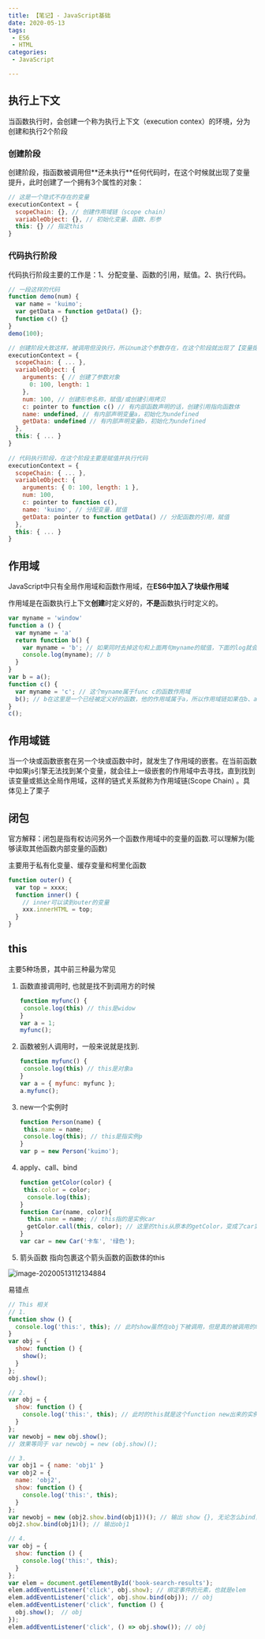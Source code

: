 ```yaml
---
title: 【笔记】- JavaScript基础
date: 2020-05-13
tags:
 - ES6
 - HTML
categories:
 - JavaScript

---
```


## 执⾏上下⽂

当函数执⾏时，会创建⼀个称为执⾏上下⽂（execution contex）的环境，分为创建和执⾏2个阶段

<!-- more -->

### 创建阶段

创建阶段，指函数被调⽤但**还未执⾏**任何代码时，在这个时候就出现了变量提升，此时创建了⼀个拥有3个属性的对象：

```javascript
// 这是一个隐式不存在的变量
executionContext = { 
  scopeChain: {}, // 创建作⽤域链（scope chain） 
  variableObject: {}, // 初始化变量、函数、形参 
  this: {} // 指定this 
}
```

### 代码执⾏阶段

代码执⾏阶段主要的⼯作是：1、分配变量、函数的引⽤，赋值。2、执⾏代码。

```javascript
// ⼀段这样的代码 
function demo(num) { 
  var name = 'kuimo'; 
  var getData = function getData() {}; 
  function c() {} 
}
demo(100);

// 创建阶段⼤致这样，被调用但没执行，所以num这个参数存在，在这个阶段就出现了【变量提升(Hoisting)】 
executionContext = { 
  scopeChain: { ... }, 
  variableObject: {
    arguments: { // 创建了参数对象 
      0: 100, length: 1 
    },
    num: 100, // 创建形参名称，赋值/或创建引⽤拷⻉ 
    c: pointer to function c() // 有内部函数声明的话，创建引⽤指向函数体 
    name: undefined, // 有内部声明变量a，初始化为undefined 
    getData: undefined // 有内部声明变量b，初始化为undefined 
  },
  this: { ... } 
}
  
// 代码执⾏阶段，在这个阶段主要是赋值并执⾏代码 
executionContext = { 
  scopeChain: { ... }, 
  variableObject: { 
    arguments: { 0: 100, length: 1 },
    num: 100, 
    c: pointer to function c(),
    name: 'kuimo', // 分配变量，赋值 
    getData: pointer to function getData() // 分配函数的引⽤，赋值 
  },
  this: { ... } 
}
```

## 作用域

JavaScript中只有全局作用域和函数作用域，在**ES6中加入了块级作用域**

作⽤域是在函数执⾏上下⽂**创建**时定义好的，**不是**函数执⾏时定义的。

```javascript
var myname = 'window'
function a () { 
  var myname = 'a'
  return function b() { 
    var myname = 'b'; // 如果同时去掉这句和上面两句myname的赋值，下面的log就会报错
    console.log(myname); // b 
  } 
}
var b = a(); 
function c() { 
  var myname = 'c'; // 这个myname属于func c的函数作用域
  b(); // b在这里是一个已经被定义好的函数，他的作用域属于a，所以作用域链如果在b、a和window都找不到myname的定义那么就会报错
}
c(); 
```

## 作⽤域链

当⼀个块或函数嵌套在另⼀个块或函数中时，就发⽣了作⽤域的嵌套。在当前函数中如果js引擎⽆法找到某个变量，就会往上⼀级嵌套的作⽤域中去寻找，直到找到该变量或抵达全局作⽤域，这样的链式关系就称为作⽤域链(Scope Chain) 。具体见上了栗子

## 闭包

官方解释：闭包是指有权访问另外⼀个函数作⽤域中的变量的函数.可以理解为(能够读取其他函数内部变量的函数) 

主要用于私有化变量、缓存变量和柯里化函数

```javascript
function outer() { 
  var top = xxxx; 
  function inner() {
    // inner可以读到outer的变量
    xxx.innerHTML = top; 
  } 
}
```

## this

主要5种场景，其中前三种最为常见

1. 函数直接调⽤时, 也就是找不到调用方的时候

   ```javascript
   function myfunc() { 
   	console.log(this) // this是widow 
   }
   var a = 1; 
   myfunc();
   ```

2. 函数被别⼈调⽤时，一般来说就是找到.

   ```javascript
   function myfunc() { 
   	console.log(this) // this是对象a 
   }
   var a = { myfunc: myfunc };
   a.myfunc();
   ```

3. new⼀个实例时

   ```javascript
   function Person(name) { 
   	this.name = name; 
   	console.log(this); // this是指实例p 
   }
   var p = new Person('kuimo');
   ```

4. apply、call、bind

   ```javascript
   function getColor(color) { 
   	this.color = color; 
     console.log(this); 
   }
   function Car(name, color){ 
     this.name = name; // this指的是实例car 
     getColor.call(this, color); // 这⾥的this从原本的getColor，变成了car实例
   }
   var car = new Car('卡⻋', '绿⾊');
   ```

5. 箭头函数 指向包裹这个箭头函数的函数体的this

![image-20200513112134884](https://kuimo-markdown-pic.oss-cn-hangzhou.aliyuncs.com/image-20200513112134884.png)

易错点

```javascript
// This 相关
// 1.
function show () { 
  console.log('this:', this); // 此时show虽然在obj下被调用，但是真的被调用的时候
}
var obj = {
  show: function () { 
    show(); 
  } 
};
obj.show();

// 2.
var obj = { 
  show: function () { 
    console.log('this:', this); // 此时的this就是这个function new出来的实例
  } 
};
var newobj = new obj.show();
// 效果等同于 var newobj = new (obj.show)();

// 3.
var obj1 = { name: 'obj1' }
var obj2 = { 
  name: 'obj2',
  show: function () { 
    console.log('this:', this); 
  } 
};
var newobj = new (obj2.show.bind(obj1))(); // 输出 show {}, 无论怎么bind，new的时候的this还是指向本体实例
obj2.show.bind(obj1)(); // 输出obj1

// 4.
var obj = { 
  show: function () { 
    console.log('this:', this); 
  } 
};
var elem = document.getElementById('book-search-results'); 
elem.addEventListener('click', obj.show); // 绑定事件的元素，也就是elem
elem.addEventListener('click', obj.show.bind(obj)); // obj
elem.addEventListener('click', function () { 
  obj.show();  // obj
});
elem.addEventListener('click', () => obj.show()); // obj

```


